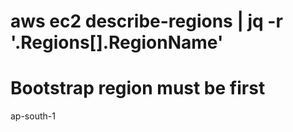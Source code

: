 # aws ec2 describe-regions | jq -r '.Regions[].RegionName'
# Bootstrap region must be first
ap-south-1
